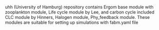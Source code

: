 uhh (University of Hamburg) repository contains Ergom base module with zooplankton module, Life cycle module by Lee, and carbon cycle included CLC module by Hinners, Halogen module, Phy_feedback module.
These modules are suitable for setting up simulations with fabm.yaml file
